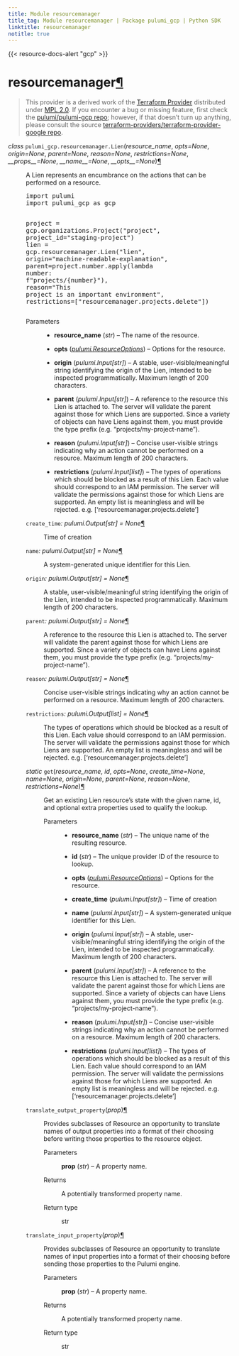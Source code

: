 ```yaml
---
title: Module resourcemanager
title_tag: Module resourcemanager | Package pulumi_gcp | Python SDK
linktitle: resourcemanager
notitle: true
---
```


{{< resource-docs-alert "gcp" >}}

<div class="section" id="resourcemanager">
<h1>resourcemanager<a class="headerlink" href="#resourcemanager" title="Permalink to this headline">¶</a></h1>
<blockquote>
<div><p>This provider is a derived work of the <a class="reference external" href="https://github.com/terraform-providers/terraform-provider-google">Terraform Provider</a> distributed under
<a class="reference external" href="https://www.mozilla.org/en-US/MPL/2.0/">MPL 2.0</a>. If you encounter a bug or missing feature, first check the
<a class="reference external" href="https://github.com/pulumi/pulumi-gcp/issues">pulumi/pulumi-gcp repo</a>; however, if that doesn’t turn up
anything, please consult the source <a class="reference external" href="https://github.com/terraform-providers/terraform-provider-google/issues">terraform-providers/terraform-provider-google repo</a>.</p>
</div></blockquote>
<span class="target" id="module-pulumi_gcp.resourcemanager"></span><dl class="py class">
<dt id="pulumi_gcp.resourcemanager.Lien">
<em class="property">class </em><code class="sig-prename descclassname">pulumi_gcp.resourcemanager.</code><code class="sig-name descname">Lien</code><span class="sig-paren">(</span><em class="sig-param"><span class="n">resource_name</span></em>, <em class="sig-param"><span class="n">opts</span><span class="o">=</span><span class="default_value">None</span></em>, <em class="sig-param"><span class="n">origin</span><span class="o">=</span><span class="default_value">None</span></em>, <em class="sig-param"><span class="n">parent</span><span class="o">=</span><span class="default_value">None</span></em>, <em class="sig-param"><span class="n">reason</span><span class="o">=</span><span class="default_value">None</span></em>, <em class="sig-param"><span class="n">restrictions</span><span class="o">=</span><span class="default_value">None</span></em>, <em class="sig-param"><span class="n">__props__</span><span class="o">=</span><span class="default_value">None</span></em>, <em class="sig-param"><span class="n">__name__</span><span class="o">=</span><span class="default_value">None</span></em>, <em class="sig-param"><span class="n">__opts__</span><span class="o">=</span><span class="default_value">None</span></em><span class="sig-paren">)</span><a class="headerlink" href="#pulumi_gcp.resourcemanager.Lien" title="Permalink to this definition">¶</a></dt>
<dd><p>A Lien represents an encumbrance on the actions that can be performed on a resource.</p>
<div class="highlight-python notranslate"><div class="highlight"><pre><span></span><span class="kn">import</span> <span class="nn">pulumi</span>
<span class="kn">import</span> <span class="nn">pulumi_gcp</span> <span class="k">as</span> <span class="nn">gcp</span>

<span class="n">project</span> <span class="o">=</span> <span class="n">gcp</span><span class="o">.</span><span class="n">organizations</span><span class="o">.</span><span class="n">Project</span><span class="p">(</span><span class="s2">&quot;project&quot;</span><span class="p">,</span> <span class="n">project_id</span><span class="o">=</span><span class="s2">&quot;staging-project&quot;</span><span class="p">)</span>
<span class="n">lien</span> <span class="o">=</span> <span class="n">gcp</span><span class="o">.</span><span class="n">resourcemanager</span><span class="o">.</span><span class="n">Lien</span><span class="p">(</span><span class="s2">&quot;lien&quot;</span><span class="p">,</span>
    <span class="n">origin</span><span class="o">=</span><span class="s2">&quot;machine-readable-explanation&quot;</span><span class="p">,</span>
    <span class="n">parent</span><span class="o">=</span><span class="n">project</span><span class="o">.</span><span class="n">number</span><span class="o">.</span><span class="n">apply</span><span class="p">(</span><span class="k">lambda</span> <span class="n">number</span><span class="p">:</span> <span class="sa">f</span><span class="s2">&quot;projects/</span><span class="si">{</span><span class="n">number</span><span class="si">}</span><span class="s2">&quot;</span><span class="p">),</span>
    <span class="n">reason</span><span class="o">=</span><span class="s2">&quot;This project is an important environment&quot;</span><span class="p">,</span>
    <span class="n">restrictions</span><span class="o">=</span><span class="p">[</span><span class="s2">&quot;resourcemanager.projects.delete&quot;</span><span class="p">])</span>
</pre></div>
</div>
<dl class="field-list simple">
<dt class="field-odd">Parameters</dt>
<dd class="field-odd"><ul class="simple">
<li><p><strong>resource_name</strong> (<em>str</em>) – The name of the resource.</p></li>
<li><p><strong>opts</strong> (<a class="reference internal" href="../../pulumi/#pulumi.ResourceOptions" title="pulumi.ResourceOptions"><em>pulumi.ResourceOptions</em></a>) – Options for the resource.</p></li>
<li><p><strong>origin</strong> (<em>pulumi.Input</em><em>[</em><em>str</em><em>]</em>) – A stable, user-visible/meaningful string identifying the origin
of the Lien, intended to be inspected programmatically. Maximum length of
200 characters.</p></li>
<li><p><strong>parent</strong> (<em>pulumi.Input</em><em>[</em><em>str</em><em>]</em>) – A reference to the resource this Lien is attached to.
The server will validate the parent against those for which Liens are supported.
Since a variety of objects can have Liens against them, you must provide the type
prefix (e.g. “projects/my-project-name”).</p></li>
<li><p><strong>reason</strong> (<em>pulumi.Input</em><em>[</em><em>str</em><em>]</em>) – Concise user-visible strings indicating why an action cannot be performed
on a resource. Maximum length of 200 characters.</p></li>
<li><p><strong>restrictions</strong> (<em>pulumi.Input</em><em>[</em><em>list</em><em>]</em>) – The types of operations which should be blocked as a result of this Lien.
Each value should correspond to an IAM permission. The server will validate
the permissions against those for which Liens are supported.  An empty
list is meaningless and will be rejected.
e.g. [‘resourcemanager.projects.delete’]</p></li>
</ul>
</dd>
</dl>
<dl class="py attribute">
<dt id="pulumi_gcp.resourcemanager.Lien.create_time">
<code class="sig-name descname">create_time</code><em class="property">: pulumi.Output[str]</em><em class="property"> = None</em><a class="headerlink" href="#pulumi_gcp.resourcemanager.Lien.create_time" title="Permalink to this definition">¶</a></dt>
<dd><p>Time of creation</p>
</dd></dl>

<dl class="py attribute">
<dt id="pulumi_gcp.resourcemanager.Lien.name">
<code class="sig-name descname">name</code><em class="property">: pulumi.Output[str]</em><em class="property"> = None</em><a class="headerlink" href="#pulumi_gcp.resourcemanager.Lien.name" title="Permalink to this definition">¶</a></dt>
<dd><p>A system-generated unique identifier for this Lien.</p>
</dd></dl>

<dl class="py attribute">
<dt id="pulumi_gcp.resourcemanager.Lien.origin">
<code class="sig-name descname">origin</code><em class="property">: pulumi.Output[str]</em><em class="property"> = None</em><a class="headerlink" href="#pulumi_gcp.resourcemanager.Lien.origin" title="Permalink to this definition">¶</a></dt>
<dd><p>A stable, user-visible/meaningful string identifying the origin
of the Lien, intended to be inspected programmatically. Maximum length of
200 characters.</p>
</dd></dl>

<dl class="py attribute">
<dt id="pulumi_gcp.resourcemanager.Lien.parent">
<code class="sig-name descname">parent</code><em class="property">: pulumi.Output[str]</em><em class="property"> = None</em><a class="headerlink" href="#pulumi_gcp.resourcemanager.Lien.parent" title="Permalink to this definition">¶</a></dt>
<dd><p>A reference to the resource this Lien is attached to.
The server will validate the parent against those for which Liens are supported.
Since a variety of objects can have Liens against them, you must provide the type
prefix (e.g. “projects/my-project-name”).</p>
</dd></dl>

<dl class="py attribute">
<dt id="pulumi_gcp.resourcemanager.Lien.reason">
<code class="sig-name descname">reason</code><em class="property">: pulumi.Output[str]</em><em class="property"> = None</em><a class="headerlink" href="#pulumi_gcp.resourcemanager.Lien.reason" title="Permalink to this definition">¶</a></dt>
<dd><p>Concise user-visible strings indicating why an action cannot be performed
on a resource. Maximum length of 200 characters.</p>
</dd></dl>

<dl class="py attribute">
<dt id="pulumi_gcp.resourcemanager.Lien.restrictions">
<code class="sig-name descname">restrictions</code><em class="property">: pulumi.Output[list]</em><em class="property"> = None</em><a class="headerlink" href="#pulumi_gcp.resourcemanager.Lien.restrictions" title="Permalink to this definition">¶</a></dt>
<dd><p>The types of operations which should be blocked as a result of this Lien.
Each value should correspond to an IAM permission. The server will validate
the permissions against those for which Liens are supported.  An empty
list is meaningless and will be rejected.
e.g. [‘resourcemanager.projects.delete’]</p>
</dd></dl>

<dl class="py method">
<dt id="pulumi_gcp.resourcemanager.Lien.get">
<em class="property">static </em><code class="sig-name descname">get</code><span class="sig-paren">(</span><em class="sig-param"><span class="n">resource_name</span></em>, <em class="sig-param"><span class="n">id</span></em>, <em class="sig-param"><span class="n">opts</span><span class="o">=</span><span class="default_value">None</span></em>, <em class="sig-param"><span class="n">create_time</span><span class="o">=</span><span class="default_value">None</span></em>, <em class="sig-param"><span class="n">name</span><span class="o">=</span><span class="default_value">None</span></em>, <em class="sig-param"><span class="n">origin</span><span class="o">=</span><span class="default_value">None</span></em>, <em class="sig-param"><span class="n">parent</span><span class="o">=</span><span class="default_value">None</span></em>, <em class="sig-param"><span class="n">reason</span><span class="o">=</span><span class="default_value">None</span></em>, <em class="sig-param"><span class="n">restrictions</span><span class="o">=</span><span class="default_value">None</span></em><span class="sig-paren">)</span><a class="headerlink" href="#pulumi_gcp.resourcemanager.Lien.get" title="Permalink to this definition">¶</a></dt>
<dd><p>Get an existing Lien resource’s state with the given name, id, and optional extra
properties used to qualify the lookup.</p>
<dl class="field-list simple">
<dt class="field-odd">Parameters</dt>
<dd class="field-odd"><ul class="simple">
<li><p><strong>resource_name</strong> (<em>str</em>) – The unique name of the resulting resource.</p></li>
<li><p><strong>id</strong> (<em>str</em>) – The unique provider ID of the resource to lookup.</p></li>
<li><p><strong>opts</strong> (<a class="reference internal" href="../../pulumi/#pulumi.ResourceOptions" title="pulumi.ResourceOptions"><em>pulumi.ResourceOptions</em></a>) – Options for the resource.</p></li>
<li><p><strong>create_time</strong> (<em>pulumi.Input</em><em>[</em><em>str</em><em>]</em>) – Time of creation</p></li>
<li><p><strong>name</strong> (<em>pulumi.Input</em><em>[</em><em>str</em><em>]</em>) – A system-generated unique identifier for this Lien.</p></li>
<li><p><strong>origin</strong> (<em>pulumi.Input</em><em>[</em><em>str</em><em>]</em>) – A stable, user-visible/meaningful string identifying the origin
of the Lien, intended to be inspected programmatically. Maximum length of
200 characters.</p></li>
<li><p><strong>parent</strong> (<em>pulumi.Input</em><em>[</em><em>str</em><em>]</em>) – A reference to the resource this Lien is attached to.
The server will validate the parent against those for which Liens are supported.
Since a variety of objects can have Liens against them, you must provide the type
prefix (e.g. “projects/my-project-name”).</p></li>
<li><p><strong>reason</strong> (<em>pulumi.Input</em><em>[</em><em>str</em><em>]</em>) – Concise user-visible strings indicating why an action cannot be performed
on a resource. Maximum length of 200 characters.</p></li>
<li><p><strong>restrictions</strong> (<em>pulumi.Input</em><em>[</em><em>list</em><em>]</em>) – The types of operations which should be blocked as a result of this Lien.
Each value should correspond to an IAM permission. The server will validate
the permissions against those for which Liens are supported.  An empty
list is meaningless and will be rejected.
e.g. [‘resourcemanager.projects.delete’]</p></li>
</ul>
</dd>
</dl>
</dd></dl>

<dl class="py method">
<dt id="pulumi_gcp.resourcemanager.Lien.translate_output_property">
<code class="sig-name descname">translate_output_property</code><span class="sig-paren">(</span><em class="sig-param"><span class="n">prop</span></em><span class="sig-paren">)</span><a class="headerlink" href="#pulumi_gcp.resourcemanager.Lien.translate_output_property" title="Permalink to this definition">¶</a></dt>
<dd><p>Provides subclasses of Resource an opportunity to translate names of output properties
into a format of their choosing before writing those properties to the resource object.</p>
<dl class="field-list simple">
<dt class="field-odd">Parameters</dt>
<dd class="field-odd"><p><strong>prop</strong> (<em>str</em>) – A property name.</p>
</dd>
<dt class="field-even">Returns</dt>
<dd class="field-even"><p>A potentially transformed property name.</p>
</dd>
<dt class="field-odd">Return type</dt>
<dd class="field-odd"><p>str</p>
</dd>
</dl>
</dd></dl>

<dl class="py method">
<dt id="pulumi_gcp.resourcemanager.Lien.translate_input_property">
<code class="sig-name descname">translate_input_property</code><span class="sig-paren">(</span><em class="sig-param"><span class="n">prop</span></em><span class="sig-paren">)</span><a class="headerlink" href="#pulumi_gcp.resourcemanager.Lien.translate_input_property" title="Permalink to this definition">¶</a></dt>
<dd><p>Provides subclasses of Resource an opportunity to translate names of input properties into
a format of their choosing before sending those properties to the Pulumi engine.</p>
<dl class="field-list simple">
<dt class="field-odd">Parameters</dt>
<dd class="field-odd"><p><strong>prop</strong> (<em>str</em>) – A property name.</p>
</dd>
<dt class="field-even">Returns</dt>
<dd class="field-even"><p>A potentially transformed property name.</p>
</dd>
<dt class="field-odd">Return type</dt>
<dd class="field-odd"><p>str</p>
</dd>
</dl>
</dd></dl>

</dd></dl>

</div>
